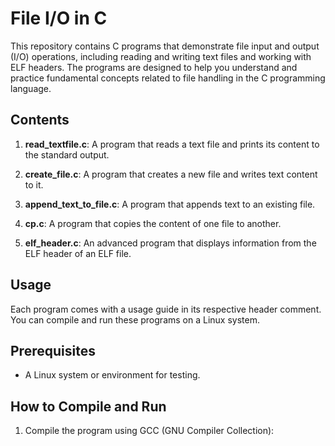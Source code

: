 # File I/O in C

This repository contains C programs that demonstrate file input and output (I/O) operations, including reading and writing text files and working with ELF headers. The programs are designed to help you understand and practice fundamental concepts related to file handling in the C programming language.

## Contents

1. **read_textfile.c**: A program that reads a text file and prints its content to the standard output.

2. **create_file.c**: A program that creates a new file and writes text content to it.

3. **append_text_to_file.c**: A program that appends text to an existing file.

4. **cp.c**: A program that copies the content of one file to another.

5. **elf_header.c**: An advanced program that displays information from the ELF header of an ELF file.

## Usage

Each program comes with a usage guide in its respective header comment. You can compile and run these programs on a Linux system.

## Prerequisites

- A Linux system or environment for testing.

## How to Compile and Run

1. Compile the program using GCC (GNU Compiler Collection):
   